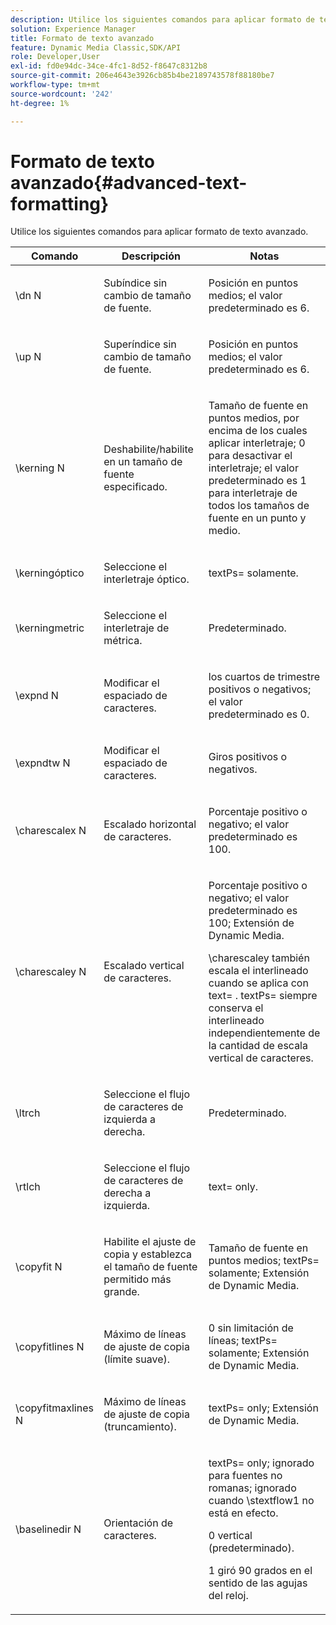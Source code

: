 ```yaml
---
description: Utilice los siguientes comandos para aplicar formato de texto avanzado.
solution: Experience Manager
title: Formato de texto avanzado
feature: Dynamic Media Classic,SDK/API
role: Developer,User
exl-id: fd0e94dc-34ce-4fc1-8d52-f8647c8312b8
source-git-commit: 206e4643e3926cb85b4be2189743578f88180be7
workflow-type: tm+mt
source-wordcount: '242'
ht-degree: 1%

---
```


# Formato de texto avanzado{#advanced-text-formatting}

Utilice los siguientes comandos para aplicar formato de texto avanzado.

<table id="table_43B2EB887C0F471BB60C23B570E7D3D2"> 
 <thead> 
  <tr> 
   <th class="entry"> Comando </th> 
   <th class="entry"> Descripción </th> 
   <th class="entry"> Notas </th> 
  </tr> 
 </thead>
 <tbody> 
  <tr> 
   <td> <span class="codeph"> \dn  <span class="varname"> N  </span> </span> </td> 
   <td> <p>Subíndice sin cambio de tamaño de fuente. </p> </td> 
   <td> <p>Posición en puntos medios; el valor predeterminado es 6. </p> </td> 
  </tr> 
  <tr> 
   <td> <span class="codeph"> \up  <span class="varname"> N  </span> </span> </td> 
   <td> <p>Superíndice sin cambio de tamaño de fuente. </p> </td> 
   <td> <p>Posición en puntos medios; el valor predeterminado es 6. </p> </td> 
  </tr> 
  <tr> 
   <td> <span class="codeph"> \kerning  <span class="varname"> N  </span> </span> </td> 
   <td> <p>Deshabilite/habilite en un tamaño de fuente especificado. </p> </td> 
   <td> <p>Tamaño de fuente en puntos medios, por encima de los cuales aplicar interletraje; 0 para desactivar el interletraje; el valor predeterminado es 1 para interletraje de todos los tamaños de fuente en un punto y medio. </p> </td> 
  </tr> 
  <tr> 
   <td> <span class="codeph"> \kerningóptico  </span> </td> 
   <td> <p>Seleccione el interletraje óptico. </p> </td> 
   <td> <p> <span class="codeph"> textPs=  </span> solamente. </p> </td> 
  </tr> 
  <tr> 
   <td> <span class="codeph"> \kerningmetric  </span> </td> 
   <td> <p>Seleccione el interletraje de métrica. </p> </td> 
   <td> <p>Predeterminado. </p> </td> 
  </tr> 
  <tr> 
   <td> <span class="codeph"> \expnd  <span class="varname"> N  </span> </span> </td> 
   <td> <p>Modificar el espaciado de caracteres. </p> </td> 
   <td> <p>los cuartos de trimestre positivos o negativos; el valor predeterminado es 0. </p> </td> 
  </tr> 
  <tr> 
   <td> <span class="codeph"> \expndtw  <span class="varname"> N  </span> </span> </td> 
   <td> <p>Modificar el espaciado de caracteres. </p> </td> 
   <td> <p>Giros positivos o negativos. </p> </td> 
  </tr> 
  <tr> 
   <td> <span class="codeph"> \charescalex  <span class="varname"> N  </span> </span> </td> 
   <td> <p>Escalado horizontal de caracteres. </p> </td> 
   <td> <p>Porcentaje positivo o negativo; el valor predeterminado es 100. </p> </td> 
  </tr> 
  <tr> 
   <td> <span class="codeph"> \charescaley  <span class="varname"> N  </span> </span> </td> 
   <td> <p>Escalado vertical de caracteres. </p> </td> 
   <td> <p>Porcentaje positivo o negativo; el valor predeterminado es 100; Extensión de Dynamic Media. </p> <p> <span class="codeph"> \charescaley  </span> también escala el interlineado cuando se aplica con  <span class="codeph"> text=  </span>. <span class="codeph"> textPs=  </span> siempre conserva el interlineado independientemente de la cantidad de escala vertical de caracteres. </p> </td> 
  </tr> 
  <tr> 
   <td> <span class="codeph"> \ltrch  </span> </td> 
   <td> <p>Seleccione el flujo de caracteres de izquierda a derecha. </p> </td> 
   <td> <p>Predeterminado. </p> </td> 
  </tr> 
  <tr> 
   <td> <span class="codeph"> \rtlch  </span> </td> 
   <td> <p>Seleccione el flujo de caracteres de derecha a izquierda. </p> </td> 
   <td> <p> <span class="codeph"> text=  </span> only. </p> </td> 
  </tr> 
  <tr> 
   <td> <span class="codeph"> \copyfit  <span class="varname"> N  </span> </span> </td> 
   <td> <p>Habilite el ajuste de copia y establezca el tamaño de fuente permitido más grande. </p> </td> 
   <td> <p>Tamaño de fuente en puntos medios; <span class="codeph"> textPs= </span> solamente; Extensión de Dynamic Media. </p> </td> 
  </tr> 
  <tr> 
   <td> <span class="codeph"> \copyfitlines  <span class="varname"> N  </span> </span> </td> 
   <td> <p>Máximo de líneas de ajuste de copia (límite suave). </p> </td> 
   <td> <p>0 sin limitación de líneas; <span class="codeph"> textPs= </span> solamente; Extensión de Dynamic Media. </p> </td> 
  </tr> 
  <tr> 
   <td> <span class="codeph"> \copyfitmaxlines  <span class="varname"> N  </span> </span> </td> 
   <td> <p>Máximo de líneas de ajuste de copia (truncamiento). </p> </td> 
   <td> <p> <span class="codeph"> textPs=  </span> only; Extensión de Dynamic Media. </p> </td> 
  </tr> 
  <tr> 
   <td> <span class="codeph"> \baselinedir  <span class="varname"> N  </span> </span> </td> 
   <td> <p>Orientación de caracteres. </p> </td> 
   <td> <p> <span class="codeph"> textPs=  </span> only; ignorado para fuentes no romanas; ignorado cuando  <span class="codeph"> \stextflow1 no  </span> está en efecto. </p> <p>0 vertical (predeterminado). </p> <p>1 giró 90 grados en el sentido de las agujas del reloj. </p> </td> 
  </tr> 
 </tbody> 
</table>
